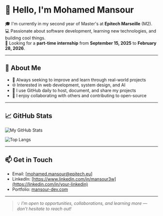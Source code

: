 # 👋 Hello, I'm Mohamed Mansour

🎓 I'm currently in my second year of Master's at **Epitech Marseille** (M2).  
💻 Passionate about software development, learning new technologies, and building cool things.  
📍 Looking for a **part-time internship** from **September 15, 2025** to **February 28, 2026**.

---

## 🚀 About Me

- 🎯 Always seeking to improve and learn through real-world projects
- 🌐 Interested in web development, system design, and AI
- 🔧 I use GitHub daily to host, document, and share my projects
- 💬 I enjoy collaborating with others and contributing to open-source

---

## 📈 GitHub Stats

![My GitHub Stats](https://github-readme-stats.vercel.app/api?username=mohamedmansour&show_icons=true&theme=radical)

![Top Langs](https://github-readme-stats.vercel.app/api/top-langs/?username=mohamedmansour&layout=compact&theme=radical)

---

## 📫 Get in Touch

- Email: [mohamed.mansour@epitech.eu]
- LinkedIn: [https://www.linkedin.com/in/mansour3w](https://linkedin.com/in/your-linkedin)
- Portfolio: [mansour-dev.com](https://your-portfolio.com)

---

> 💡 *I’m open to opportunities, collaborations, and learning more — don’t hesitate to reach out!*
